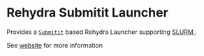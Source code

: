 # Rehydra Submitit Launcher
Provides a [`Submitit`](https://github.com/facebookincubator/submitit) based Rehydra Launcher supporting [SLURM ](https://slurm.schedmd.com/documentation.html).

See [website](https://rehydra.cc/docs/plugins/submitit_launcher) for more information